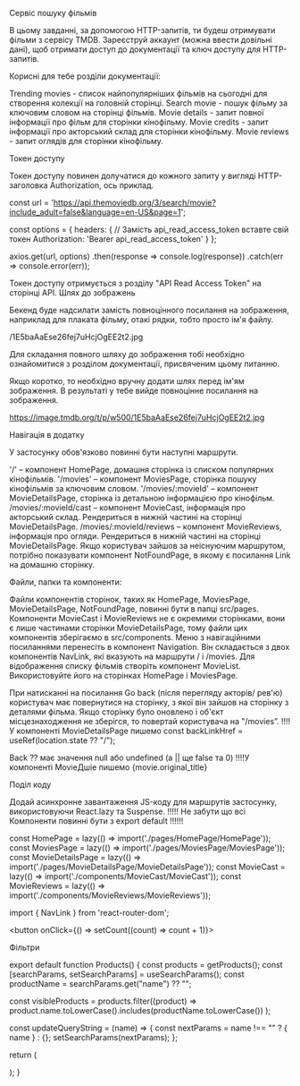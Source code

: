 Сервіс пошуку фільмів



В цьому завданні, за допомогою HTTP-запитів, ти будеш отримувати фільми з сервісу TMDB. Зареєструй аккаунт (можна ввести довільні дані), щоб отримати доступ до документації та ключ доступу для HTTP-запитів.

Корисні для тебе розділи документації:

Trending movies - список найпопулярніших фільмів на сьогодні для створення колекції на головній сторінці.
Search movie - пошук фільму за ключовим словом на сторінці фільмів.
Movie details - запит повної інформації про фільм для сторінки кінофільму.
Movie credits - запит інформації про акторський склад для сторінки кінофільму.
Movie reviews - запит оглядів для сторінки кінофільму.



Токен доступу

Токен доступу повинен долучатися до кожного запиту у вигляді HTTP-заголовка Authorization, ось приклад.


const url = 'https://api.themoviedb.org/3/search/movie?include_adult=false&language=en-US&page=1';

const options = {
  headers: {
	// Замість api_read_access_token вставте свій токен
    Authorization: 'Bearer api_read_access_token'
  }
};

axios.get(url, options)
  .then(response => console.log(response))
  .catch(err => console.error(err));



Токен доступу отримується з розділу "API Read Access Token" на сторінці API.
Шлях до зображень


Бекенд буде надсилати замість повноцінного посилання на зображення, наприклад для плаката фільму, отакі рядки, тобто просто ім'я файлу.


/1E5baAaEse26fej7uHcjOgEE2t2.jpg


Для складання повного шляху до зображення тобі необхідно ознайомитися з розділом документації, присвяченим цьому питанню.

Якщо коротко, то необхідно вручну додати шлях перед ім'ям зображення. В результаті у тебе вийде повноцінне посилання на зображення.

https://image.tmdb.org/t/p/w500/1E5baAaEse26fej7uHcjOgEE2t2.jpg



Навігація в додатку



У застосунку обов'язково повинні бути наступні маршрути.

'/' – компонент HomePage, домашня сторінка із списком популярних кінофільмів.
'/movies' – компонент MoviesPage, сторінка пошуку кінофільмів за ключовим словом.
'/movies/:movieId' – компонент MovieDetailsPage, сторінка із детальною інформацією про кінофільм.
/movies/:movieId/cast – компонент MovieCast, інформація про акторський склад. Рендериться в нижній частині на сторінці MovieDetailsPage.
/movies/:movieId/reviews – компонент MovieReviews, інформація про огляди. Рендериться в нижній частині на сторінці MovieDetailsPage.
Якщо користувач зайшов за неіснуючим маршрутом, потрібно показувати компонент NotFoundPage, в якому є посилання Link на домашню сторінку.


Файли, папки та компоненти:

Файли компонентів сторінок, таких як HomePage, MoviesPage, MovieDetailsPage, NotFoundPage, повинні бути в папці src/pages.
Компоненти MovieCast і MovieReviews не є окремими сторінками, вони є лише частинами сторінки MovieDetailsPage, тому файли цих компонентів зберігаємо в src/components.
Меню з навігаційними посиланнями перенесіть в компонент Navigation. Він складається з двох компонентів NavLink, які вказують на маршрути / і /movies.
Для відображення списку фільмів створіть компонент MovieList. Використовуйте його на сторінках HomePage і MoviesPage.


При натисканні на посилання Go back (після перегляду акторів/ рев'ю) користувач має повернутися на сторінку, з якої він зайшов на сторінку з деталями фільма. Якщо сторінку було оновлено і об'єкт місцезнаходження не зберігся, то повертай користувача на "/movies”.
!!!!У компоненті MovieDetailsPage пишемо
const backLinkHref = useRef(location.state ?? "/");
<Link to={backLinkRef.current}>Back</Link>
?? має значення null або undefined (a || ще false та  0)
!!!!У компоненті MovieДшіе пишемо
 <NavLink to={`/movies/${movie.id}`} state={ location }>
            {movie.original_title}
          </NavLink>


Поділ коду

Додай асинхронне завантаження JS-коду для маршрутів застосунку, використовуючи React.lazy та Suspense.
!!!!! Не забути що всі Компоненти повинні бути з export default !!!!!!




const HomePage = lazy(() => import('./pages/HomePage/HomePage'));
const MoviesPage = lazy(() => import('./pages/MoviesPage/MoviesPage'));
const MovieDetailsPage = lazy(() => import('./pages/MovieDetailsPage/MovieDetailsPage'));
const MovieCast = lazy(() => import('./components/MovieCast/MovieCast'));
const MovieReviews = lazy(() => import('./components/MovieReviews/MovieReviews'));


import { NavLink } from 'react-router-dom';

<button onClick={() => setCount((count) => count + 1)}>

Фільтри


export default function Products() {
  const products = getProducts();
  const [searchParams, setSearchParams] = useSearchParams();
  const productName = searchParams.get("name") ?? "";

  const visibleProducts = products.filter((product) =>
    product.name.toLowerCase().includes(productName.toLowerCase())
  );

  const updateQueryString = (name) => {
    const nextParams = name !== "" ? { name } : {};
    setSearchParams(nextParams);
  };

  return (
    <main>
      <SearchBox value={productName} onChange={updateQueryString} />
      <ProductList products={visibleProducts} />
    </main>
  );
}